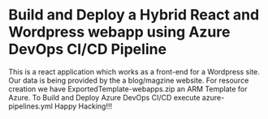 # Build and Deploy a Hybrid React and Wordpress webapp using Azure DevOps CI/CD Pipeline

This is a react application which works as a front-end for a Wordpress site. Our data is being provided by the a blog/magzine website.
For resource creation we have ExportedTemplate-webapps.zip an ARM Template for Azure.
To Build and Deploy Azure DevOps CI/CD execute azure-pipelines.yml
Happy Hacking!!!
